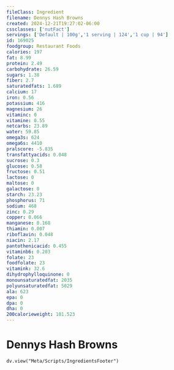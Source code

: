 ```yaml
---
fileClass: Ingredient
filename: Dennys Hash Browns
created: 2024-12-21T19:27:02-06:00
cssclasses: ['nutFact']
servings: ['Default | 100g','1 serving | 124','1 cup | 94']
id: 169025
foodgroup: Restaurant Foods
calories: 197
fat: 8.99
protein: 2.49
carbohydrate: 26.59
sugars: 1.38
fiber: 2.7
saturatedfats: 1.689
calcium: 17
iron: 0.56
potassium: 416
magnesium: 26
vitaminc: 0
vitamine: 0.55
netcarbs: 23.89
water: 59.85
omega3s: 624
omega6s: 4410
pralscore: -5.835
transfattyacids: 0.048
sucrose: 0.3
glucose: 0.58
fructose: 0.51
lactose: 0
maltose: 0
galactose: 0
starch: 23.23
phosphorus: 71
sodium: 468
zinc: 0.29
copper: 0.066
manganese: 0.168
thiamin: 0.007
riboflavin: 0.048
niacin: 2.17
pantothenicacid: 0.455
vitaminb6: 0.203
folate: 23
foodfolate: 23
vitamink: 32.6
dihydrophylloquinone: 0
monounsaturatedfat: 2035
polyunsaturatedfat: 5029
ala: 623
epa: 0
dpa: 0
dha: 0
200calorieweight: 101.523
---
```


# Dennys Hash Browns

```dataviewjs
dv.view("Meta/Scripts/IngredientsFooter")
```
